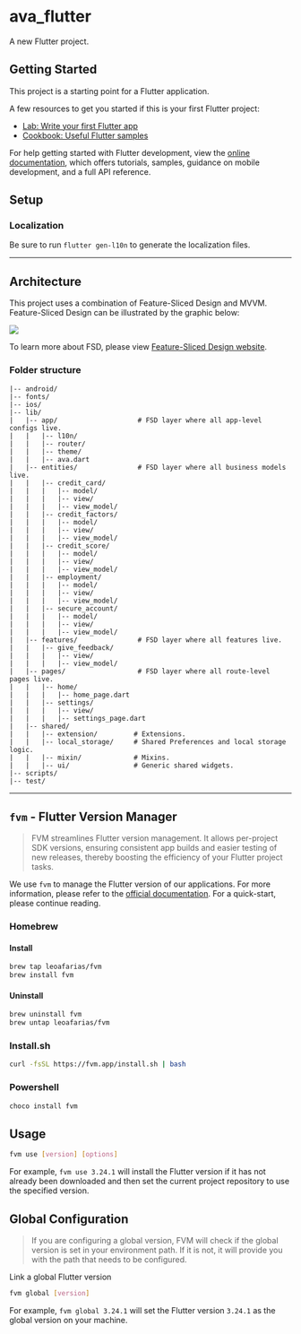 # ava_flutter

A new Flutter project.

## Getting Started

This project is a starting point for a Flutter application.

A few resources to get you started if this is your first Flutter project:

- [Lab: Write your first Flutter app](https://docs.flutter.dev/get-started/codelab)
- [Cookbook: Useful Flutter samples](https://docs.flutter.dev/cookbook)

For help getting started with Flutter development, view the
[online documentation](https://docs.flutter.dev/), which offers tutorials,
samples, guidance on mobile development, and a full API reference.

## Setup

### Localization

Be sure to run `flutter gen-l10n` to generate the localization files.

---

## Architecture

This project uses a combination of Feature-Sliced Design and MVVM. Feature-Sliced Design can be illustrated by the graphic below:

<img src="https://feature-sliced.design/assets/ideal-img/visual_schema.b6c18f6.1030.jpg" />

To learn more about FSD, please view [Feature-Sliced Design website](https://feature-sliced.design/).

### Folder structure

```
|-- android/
|-- fonts/
|-- ios/
|-- lib/
|   |-- app/                    # FSD layer where all app-level configs live.
|   |   |-- l10n/
|   |   |-- router/
|   |   |-- theme/
|   |   |-- ava.dart
|   |-- entities/               # FSD layer where all business models live.
|   |   |-- credit_card/
|   |   |   |-- model/
|   |   |   |-- view/
|   |   |   |-- view_model/
|   |   |-- credit_factors/
|   |   |   |-- model/
|   |   |   |-- view/
|   |   |   |-- view_model/
|   |   |-- credit_score/
|   |   |   |-- model/
|   |   |   |-- view/
|   |   |   |-- view_model/
|   |   |-- employment/
|   |   |   |-- model/
|   |   |   |-- view/
|   |   |   |-- view_model/
|   |   |-- secure_account/
|   |   |   |-- model/
|   |   |   |-- view/
|   |   |   |-- view_model/
|   |-- features/               # FSD layer where all features live.
|   |   |-- give_feedback/
|   |   |   |-- view/
|   |   |   |-- view_model/
|   |-- pages/                  # FSD layer where all route-level pages live.
|   |   |-- home/
|   |   |   |-- home_page.dart
|   |   |-- settings/
|   |   |   |-- view/
|   |   |   |-- settings_page.dart
|   |-- shared/
|   |   |-- extension/         # Extensions.
|   |   |-- local_storage/     # Shared Preferences and local storage logic.
|   |   |-- mixin/             # Mixins.
|   |   |-- ui/                # Generic shared widgets.
|-- scripts/
|-- test/
```

---

## `fvm` - Flutter Version Manager

> FVM streamlines Flutter version management. It allows per-project SDK versions, ensuring consistent app builds and easier testing of new releases, thereby boosting the efficiency of your Flutter project tasks.

We use `fvm` to manage the Flutter version of our applications. For more information, please refer to the [official documentation](https://fvm.app/). For a quick-start, please continue reading.

### Homebrew

#### Install

```sh
brew tap leoafarias/fvm
brew install fvm
```

#### Uninstall

```sh
brew uninstall fvm
brew untap leoafarias/fvm
```

### Install.sh

```sh
curl -fsSL https://fvm.app/install.sh | bash
```

### Powershell

```sh
choco install fvm
```

## Usage

```sh
fvm use [version] [options]
```

For example, `fvm use 3.24.1` will install the Flutter version if it has not already been downloaded and then set the current project repository to use the specified version.

## Global Configuration

> If you are configuring a global version, FVM will check if the global version is set in your environment path. If it is not, it will provide you with the path that needs to be configured.

Link a global Flutter version

```sh
fvm global [version]
```

For example, `fvm global 3.24.1` will set the Flutter version `3.24.1` as the global version on your machine.
